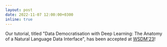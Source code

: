 ```yaml
---
layout: post
date: 2022-11-07 12:00:00+0300
inline: true
---
```


Our tutorial, titled "Data Democratisation with Deep Learning: The Anatomy of a Natural Language Data Interface", has been accepted at [WSDM'23](https://www.wsdm-conference.org/2023/)!
